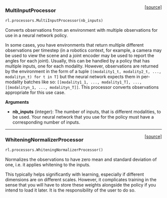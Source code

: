 <span style="float:right;">[[source]](https://github.com/matthiasplappert/keras-rl/blob/master/rl/processors.py#L7)</span>
### MultiInputProcessor

```python
rl.processors.MultiInputProcessor(nb_inputs)
```

Converts observations from an environment with multiple observations for use in a neural network
policy.

In some cases, you have environments that return multiple different observations per timestep 
(in a robotics context, for example, a camera may be used to view the scene and a joint encoder may
be used to report the angles for each joint). Usually, this can be handled by a policy that has
multiple inputs, one for each modality. However, observations are returned by the environment
in the form of a tuple `[(modality1_t, modality2_t, ..., modalityn_t) for t in T]` but the neural network
expects them in per-modality batches like so: `[[modality1_1, ..., modality1_T], ..., [[modalityn_1, ..., modalityn_T]]`.
This processor converts observations appropriate for this use case.

__Arguments__

- __nb_inputs__ (integer): The number of inputs, that is different modalities, to be used.
	Your neural network that you use for the policy must have a corresponding number of
	inputs.

----

<span style="float:right;">[[source]](https://github.com/matthiasplappert/keras-rl/blob/master/rl/processors.py#L40)</span>
### WhiteningNormalizerProcessor

```python
rl.processors.WhiteningNormalizerProcessor()
```

Normalizes the observations to have zero mean and standard deviation of one,
i.e. it applies whitening to the inputs.

This typically helps significantly with learning, especially if different dimensions are
on different scales. However, it complicates training in the sense that you will have to store
these weights alongside the policy if you intend to load it later. It is the responsibility of
the user to do so.


